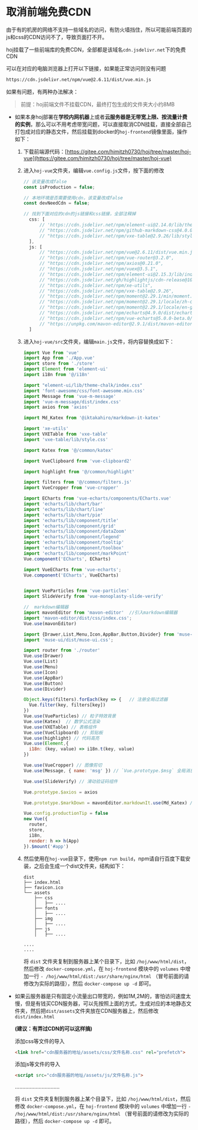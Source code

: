 # 取消前端免费CDN

由于有的机房的网络不支持一些域名的访问，有防火墙挡住，所以可能前端页面的js和css的CDN访问不了，导致页面打不开。

hoj挂载了一些前端库的免费CDN，全部都是该域名`cdn.jsdelivr.net`下的免费CDN

可以在对应的电脑浏览器上打开以下链接，如果能正常访问则没有问题

```html
https://cdn.jsdelivr.net/npm/vue@2.6.11/dist/vue.min.js
```

如果有问题，有两种办法解决：

> 前提：hoj前端文件不挂载CDN，最终打包生成的文件夹大小约8MB

- 如果本身hoj部署在**学校内网机器**上或者**云服务器是无带宽上限、按流量计费的实例**，那么可以不用考虑带宽问题，可以直接取消CDN挂载，直接全部自己打包成对应的静态文件，然后挂载到docker的`hoj-frontend`镜像里面，操作如下：

  1. 下载前端源代码：[https://gitee.com/himitzh0730/hoj/tree/master/hoj-vue](https://gitee.com/himitzh0730/hoj/tree/master/hoj-vue)

  2. 进入`hoj-vue`文件夹，编辑`vue.config.js`文件，按下面的修改

     ```js
     // 该变量改成false
     const isProduction = false;
     
     // 本地环境是否需要使用cdn，该变量改成false
     const devNeedCdn = false;
     
     // 找到下面对应的cdn的js链接和css链接，全部注释掉
       css: [
           // 'https://cdn.jsdelivr.net/npm/element-ui@2.14.0/lib/theme-chalk/index.css',
           // "https://cdn.jsdelivr.net/npm/github-markdown-css@4.0.0/github-markdown.min.css",
           // "https://cdn.jsdelivr.net/npm/vxe-table@2.9.26/lib/style.css",
       ],
       js: [
           // "https://cdn.jsdelivr.net/npm/vue@2.6.11/dist/vue.min.js",
           // "https://cdn.jsdelivr.net/npm/vue-router@3.2.0",
           // "https://cdn.jsdelivr.net/npm/axios@0.21.0",
           // "https://cdn.jsdelivr.net/npm/vuex@3.5.1",
           // "https://cdn.jsdelivr.net/npm/element-ui@2.15.3/lib/index.js",
           // "https://cdn.jsdelivr.net/gh/highlightjs/cdn-release@10.3.2/build/highlight.min.js",
           // "https://cdn.jsdelivr.net/npm/xe-utils",
           // "https://cdn.jsdelivr.net/npm/vxe-table@2.9.26",
           // "https://cdn.jsdelivr.net/npm/moment@2.29.1/min/moment.min.js",
           // "https://cdn.jsdelivr.net/npm/moment@2.29.1/locale/zh-cn.min.js",
           // "https://cdn.jsdelivr.net/npm/moment@2.29.1/locale/en-gb.min.js",
           // "https://cdn.jsdelivr.net/npm/echarts@4.9.0/dist/echarts.min.js",
           // "https://cdn.jsdelivr.net/npm/vue-echarts@5.0.0-beta.0/dist/vue-echarts.js",
           // "https://unpkg.com/mavon-editor@2.9.1/dist/mavon-editor.js"
       ]
     ```

  3. 进入`hoj-vue/src`文件夹，编辑`main.js`文件，将内容替换成如下：

     ```js
     import Vue from 'vue'
     import App from './App.vue'
     import store from './store'
     import Element from 'element-ui'
     import i18n from '@/i18n'
     
     import "element-ui/lib/theme-chalk/index.css"
     import 'font-awesome/css/font-awesome.min.css'
     import Message from 'vue-m-message'
     import 'vue-m-message/dist/index.css'
     import axios from 'axios'
     
     import Md_Katex from '@iktakahiro/markdown-it-katex'
     
     import 'xe-utils' 
     import VXETable from 'vxe-table'
     import 'vxe-table/lib/style.css'
     
     import Katex from '@/common/katex'
     
     import VueClipboard from 'vue-clipboard2'
     
     import highlight from '@/common/highlight'
     
     import filters from '@/common/filters.js'
     import VueCropper from 'vue-cropper'
     
     import ECharts from 'vue-echarts/components/ECharts.vue'
     import 'echarts/lib/chart/bar'
     import 'echarts/lib/chart/line'
     import 'echarts/lib/chart/pie'
     import 'echarts/lib/component/title'
     import 'echarts/lib/component/grid'
     import 'echarts/lib/component/dataZoom'
     import 'echarts/lib/component/legend'
     import 'echarts/lib/component/tooltip'
     import 'echarts/lib/component/toolbox'
     import 'echarts/lib/component/markPoint'
     Vue.component('ECharts', ECharts)
     
     import VueECharts from 'vue-echarts';
     Vue.component('ECharts', VueECharts)
     
     
     import VueParticles from 'vue-particles'
     import SlideVerify from 'vue-monoplasty-slide-verify'
     
     //  markdown编辑器
     import mavonEditor from 'mavon-editor'  //引入markdown编辑器
     import 'mavon-editor/dist/css/index.css';
     Vue.use(mavonEditor)
     
     import {Drawer,List,Menu,Icon,AppBar,Button,Divider} from 'muse-ui';
     import 'muse-ui/dist/muse-ui.css';
     
     import router from './router'
     Vue.use(Drawer)
     Vue.use(List)
     Vue.use(Menu)
     Vue.use(Icon)
     Vue.use(AppBar)
     Vue.use(Button)
     Vue.use(Divider)
     
     Object.keys(filters).forEach(key => {   // 注册全局过滤器
       Vue.filter(key, filters[key])
     })
     Vue.use(VueParticles) // 粒子特效背景
     Vue.use(Katex)  // 数学公式渲染
     Vue.use(VXETable) // 表格组件
     Vue.use(VueClipboard) // 剪贴板
     Vue.use(highlight) // 代码高亮
     Vue.use(Element,{
       i18n: (key, value) => i18n.t(key, value)
     })
     
     Vue.use(VueCropper) // 图像剪切
     Vue.use(Message, { name: 'msg' }) // `Vue.prototype.$msg` 全局消息提示
     
     Vue.use(SlideVerify) // 滑动验证码组件
     
     Vue.prototype.$axios = axios
     
     Vue.prototype.$markDown = mavonEditor.markdownIt.use(Md_Katex) // 挂载到vue
     
     Vue.config.productionTip = false
     new Vue({
       router,
       store,
       i18n,
       render: h => h(App)
     }).$mount('#app')
     
     ```

  4. 然后使用在`hoj-vue`目录下，使用`npm run build`，npm请自行百度下载安装，之后会生成一个dist文件夹，结构如下：

     ```
     dist
     ├── index.html
     ├── favicon.ico
     └── assets
         ├── css
         │   ├── ....
         ├── fonts
         │   ├── ....
         ├── img
         │   ├── ....
         ├── js
         │   ├── ....
     
     ....
     ....
     ```

     将 `dist` 文件夹复制到服务器上某个目录下，比如 `/hoj/www/html/dist`，然后修改 `docker-compose.yml`，在 `hoj-frontend` 模块中的 `volumes` 中增加一行 `- /hoj/www/html/dist:/usr/share/nginx/html` （冒号前面的请修改为实际的路径），然后 `docker-compose up -d` 即可。



- 如果云服务器是只有固定小流量出口带宽的，例如1M,2M的，害怕访问速度太慢，但是有钱买CDN服务器，可以先按照上面的方式，生成对应的本地静态文件夹，然后把`dist/assets`文件夹放在CDN服务器上，然后修改`dist/index.html`

  **(建议：有弄过CDN的可以这样搞)**

  添加css等文件的导入
  
  ```html
  <link href="cdn服务器的地址/assets/css/文件名称.css" rel="prefetch">
  ```

  添加js等文件的导入
  
  ```html
  <script src="cdn服务器的地址/assets/js/文件名称.js">
  ```
  
  
    ..............................
  
   将 `dist` 文件夹复制到服务器上某个目录下，比如 `/hoj/www/html/dist`，然后修改 `docker-compose.yml`，在 `hoj-frontend` 模块中的 `volumes` 中增加一行 `- /hoj/www/html/dist:/usr/share/nginx/html` （冒号前面的请修改为实际的路径），然后 `docker-compose up -d` 即可。